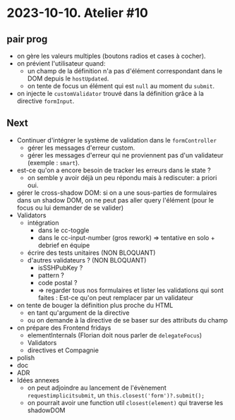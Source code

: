 # 2023-10-10. Atelier #10

## pair prog

* on gère les valeurs multiples (boutons radios et cases à cocher).
* on prévient l'utilisateur quand:
  * un champ de la définition n'a pas d'élément correspondant dans le DOM depuis le `hostUpdated`.
  * on tente de focus un élément qui est `null` au moment du `submit`.
* on injecte le `customValidator` trouvé dans la définition grâce à la directive `formInput`.

## Next

* Continuer d'intégrer le système de validation dans le `formController`
  * gérer les messages d'erreur custom.
  * gérer les messages d'erreur qui ne proviennent pas d'un validateur (exemple : `smart`).
* est-ce qu'on a encore besoin de tracker les erreurs dans le state ?
  * on semble y avoir déjà un peu répondu mais à rediscuter: a priori oui.
* gérer le cross-shadow DOM: si on a une sous-parties de formulaires dans un shadow DOM, on ne peut pas aller query l'élément (pour le focus ou lui demander de se valider)
* Validators
  * intégration
    * dans le cc-toggle
    * dans le cc-input-number (gros rework) => tentative en solo + debrief en équipe
  * écrire des tests unitaires (NON BLOQUANT)
  * d'autres validateurs ? (NON BLOQUANT)
    * isSSHPubKey ?
    * pattern ?
    * code postal ?
    * => regarder tous nos formulaires et lister les validations qui sont faites : Est-ce qu'on peut remplacer par un validateur
* on tente de bouger la définition plus proche du HTML
  * en tant qu'argument de la directive
  * ou on demande à la directive de se baser sur des attributs du champ
* on prépare des Frontend fridays
  * elementInternals (Florian doit nous parler de `delegateFocus`)
  * Validators
  * directives et Compagnie
* polish
* doc
* ADR
* Idées annexes
  * on peut adjoindre au lancement de l'évènement `requestimplicitsubmit`, un `this.closest('form')?.submit();`
  * on pourrait avoir une function util `closest(element)` qui traverse les shadowDOM